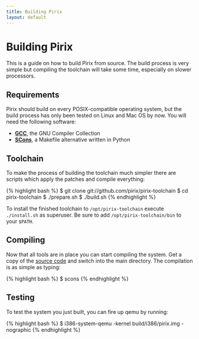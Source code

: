 ```yaml
---
title: Building Pirix
layout: default
---
```


# Building Pirix

This is a guide on how to build Pirix from source. The build process is very simple but compiling the toolchain will take some time, especially on slower processors.

## Requirements

Pirix should build on every POSIX-compatible operating system, but the build
process has only been tested on Linux and Mac OS by now. You will need the
following software:

- [**GCC**](http://gcc.gnu.org/), the GNU Compiler Collection
- [**SCons**](http://www.scons.org/), a Makefile alternative written in Python

## Toolchain

To make the process of building the toolchain much simpler there are
scripts which apply the patches and compile everything:

{% highlight bash %}
$ git clone git://github.com/pirix/pirix-toolchain
$ cd pirix-toolchain
$ ./prepare.sh
$ ./build.sh
{% endhighlight %}

To install the finished toolchain to `/opt/pirix-toolchain` execute
`./install.sh` as superuser. Be sure to add `/opt/pirix-toolchain/bin` to your
`$PATH`.

## Compiling

Now that all tools are in place you can start compiling the
system. Get a copy of the [source
code](/download/) and switch into the main directory.
The compilation is as simple as typing:

{% highlight bash %}
$ scons
{% endhighlight %}

## Testing

To test the system you just built, you can fire up qemu by running:

{% highlight bash %}
$ i386-system-qemu -kernel build/i386/pirix.img -nographic
{% endhighlight %}
